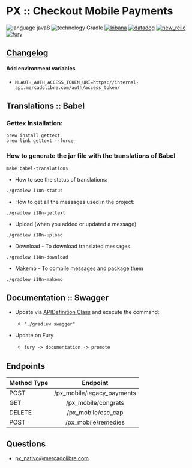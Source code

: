 # PX :: Checkout Mobile Payments

![language java8](https://img.shields.io/badge/language-java8-blue.svg?style=flat) ![technology Gradle](https://img.shields.io/badge/technology-Gradle-blue.svg?style=flat)
[![kibana](https://img.shields.io/badge/-Kibana-%23f058c3.svg?style=flat&logo=kibana)](http://furyshort4.logs.furycloud.io/app/kibana#/dashboard/fury-px-checkout-mobile-payments_dashboard)
[![datadog](https://img.shields.io/badge/-Datadog-%23672edf.svg?style=flat)](https://app.datadoghq.com/dashboard/x87-vjp-749/px-checkout-mobile-payments?from_ts=1571155273617&live=true&tile_size=s)
[![new_relic](https://img.shields.io/badge/-New%20Relic-6ebbce.svg?style=flat)](https://rpm.newrelic.com/accounts/989586/applications/312653384)
[![fury](https://img.shields.io/badge/-Fury-6ECE80.svg?style=flat)](http://fury.ml.com/#/px-checkout-mobile-payments/general)

## [Changelog](./CHANGELOG.md)

#### Add environment variables

* `MLAUTH_AUTH_ACCESS_TOKEN_URI=https://internal-api.mercadolibre.com/auth/access_token/`

## Translations :: Babel

### Gettex Installation:
```
brew install gettext
brew link gettext --force
```

### How to generate the jar file with the translations of Babel

```
make babel-translations
```

* How to see the status of translations:

```
./gradlew i18n-status
```

* How to get all the messages used in the project:

```
./gradlew i18n-gettext
```

* Upload (when you added or updated a message)

```
./gradlew i18n-upload
```

* Download - To download translated messages

```
./gradlew i18n-download
```

* Makemo - To compile messages and package them

```
./gradlew i18n-makemo
```

## Documentation :: Swagger

* Update via [APIDefinition Class](/src/doc/java/com/mercadolibre/swagger/APIDefinition.java) and execute the command:
    * `"./gradlew swagger"`

* Update on Fury
    * `fury -> documentation -> promote`

## Endpoints

| Method Type   | Endpoint                    |
| ------------- |:---------------------------:|
| POST          | /px_mobile/legacy_payments |
| GET          | /px_mobile/congrats   |   
| DELETE          | /px_mobile/esc_cap   |   
| POST          | /px_mobile/remedies   |

## Questions

* [px_nativo@mercadolibre.com](px_nativo@mercadolibre.com)